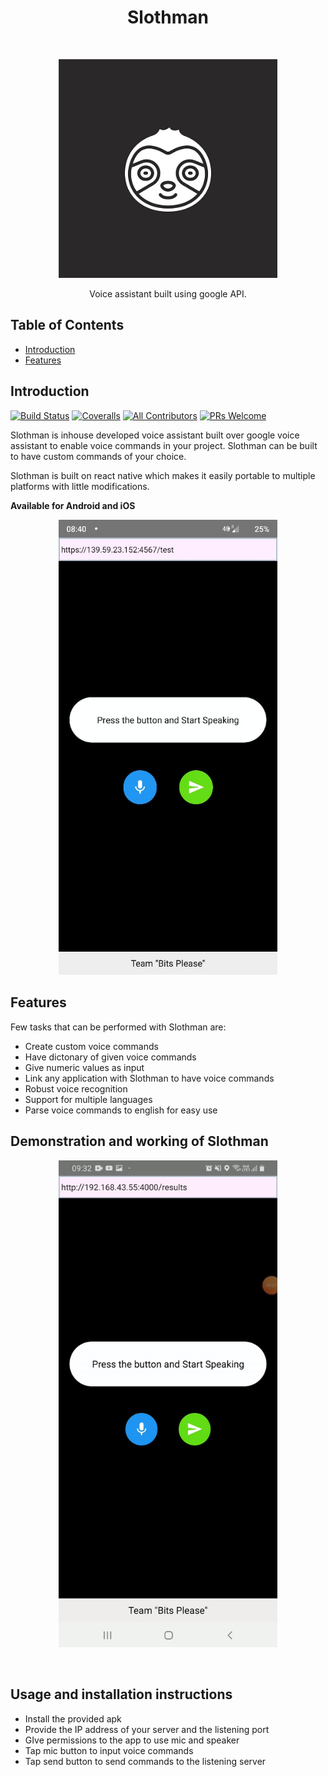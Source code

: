 <h1 align="center"> Slothman </h1> <br>
<p align="center">
  <a href="https://gitpoint.co/">
    <img alt="SLothman" title="GitPoint" src="./slothman.jpg" width="350">
  </a>
</p>
<p align="center">
  Voice assistant built using google API.
</p>

## Table of Contents

- [Introduction](#introduction)
- [Features](#features)

## Introduction

[![Build Status](https://img.shields.io/travis/gitpoint/git-point.svg?style=flat-square)](https://travis-ci.org/gitpoint/git-point)
[![Coveralls](https://img.shields.io/coveralls/github/gitpoint/git-point.svg?style=flat-square)](https://coveralls.io/github/gitpoint/git-point)
[![All Contributors](https://img.shields.io/badge/all_contributors-4-orange.svg?style=flat-square)](./CONTRIBUTORS.md)
[![PRs Welcome](https://img.shields.io/badge/PRs-welcome-brightgreen.svg?style=flat-square)](http://makeapullrequest.com)

Slothman is inhouse developed voice assistant built over google voice assistant to enable voice commands in your project. Slothman can be built to have custom commands of your choice.

Slothman is built on react native which makes it easily portable to multiple platforms with little modifications.
<br>

**__Available for Android and iOS__**

<p align="center">
  <img src = "./scrennshot.jpeg" width=350>
</p>

## Features

Few tasks that can be performed with Slothman are:

* Create custom voice commands
* Have dictonary of given voice commands
* Give numeric values as input
* Link any application with Slothman to have voice commands
* Robust voice recognition
* Support for multiple languages
* Parse voice commands to english for easy use

## Demonstration and working of Slothman
<p align="center">
<img src = "./vid.gif" width=350>
</p>
<br>

## Usage and installation instructions
* Install the provided apk
* Provide the IP address of your server and the listening port 
* GIve permissions to the app to use mic and speaker
* Tap mic button to input voice commands
* Tap send button to send commands to the listening server
